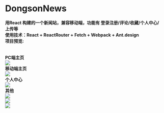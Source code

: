 # DongsonNews
<b>用React 构建的一个新闻站，兼容移动端，功能有 登录注册/评论/收藏/个人中心/上传等<b> <br>
<b>使用技术：React + ReactRouter + Fetch + Webpack + Ant.design<b><br>
项目预览:<br>
<br>
<br>
PC端主页<br>
<img src="http://wx3.sinaimg.cn/mw690/89d7bdeagy1fdnlexkmxqj210v0juwhv.jpg"><br>
移动端主页<br>
<img src="http://wx2.sinaimg.cn/mw690/89d7bdeagy1fdnlfbm794j20b20j3grs.jpg"><br>
个人中心<br>
<img src="http://wx3.sinaimg.cn/mw690/89d7bdeagy1fdnlfg4kopj212o07djs2.jpg"><br>
其他<br>
<img src="http://wx2.sinaimg.cn/mw690/89d7bdeagy1fdnlf4dnqoj211o0l677w.jpg"><br>
<img src="http://wx3.sinaimg.cn/mw690/89d7bdeagy1fdnlfdxfcmj213b0ay3z9.jpg"><br>
<img src="http://wx1.sinaimg.cn/mw690/89d7bdeagy1fdnlff2bghj213l06uaao.jpg"><br>



